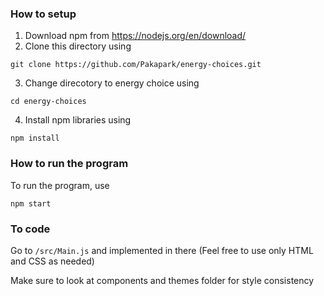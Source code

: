 ### How to setup
1. Download npm from https://nodejs.org/en/download/
2. Clone this directory using 
```
git clone https://github.com/Pakapark/energy-choices.git
```
3. Change direcotory to energy choice using
```
cd energy-choices
```
4. Install npm libraries using
```
npm install
```

### How to run the program
To run the program, use
```
npm start
```

### To code
Go to `/src/Main.js` and implemented in there (Feel free to use only HTML and CSS as needed)

Make sure to look at components and themes folder for style consistency
